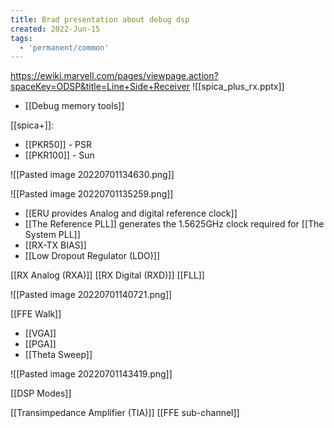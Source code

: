 ```yaml
---
title: Brad presentation about debug dsp
created: 2022-Jun-15
tags:
  - 'permanent/common'
---
```


https://ewiki.marvell.com/pages/viewpage.action?spaceKey=ODSP&title=Line+Side+Receiver
![[spica_plus_rx.pptx]]

- [[Debug memory tools]]


[[spica+]]:
- [[PKR50]] - PSR
- [[PKR100]] - Sun

![[Pasted image 20220701134630.png]]

![[Pasted image 20220701135259.png]]
- [[ERU provides Analog and digital reference clock]]
- [[The Reference PLL]] generates the 1.5625GHz clock required for [[The System PLL]]
- [[RX-TX BIAS]]
- [[Low Dropout Regulator (LDO)]]

[[RX Analog (RXA)]]
[[RX Digital (RXD)]]
[[FLL]]

![[Pasted image 20220701140721.png]]

[[FFE Walk]]

- [[VGA]]
- [[PGA]]
- [[Theta Sweep]]

![[Pasted image 20220701143419.png]]

[[DSP Modes]]

[[Transimpedance Amplifier (TIA)]]
[[FFE sub-channel]]
